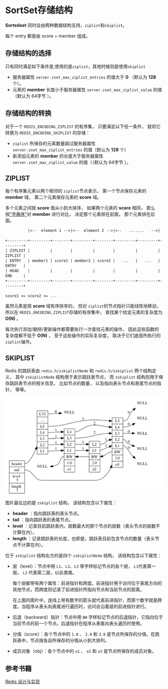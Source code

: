 # SortSet存储结构

**Sortedset** 同时会由两种数据结构支持，`ziplist`和`skiplist`。

每个 entry 都是由 score + member 组成。

## 存储结构的选择

只有同时满足如下条件是,使用的是`ziplist`，其他时候则是使用`skiplist`

* 服务器属性 `server.zset_max_ziplist_entries` 的值大于 **0** （默认为 **128** 个）。
* 元素的 **member** 长度小于服务器属性 `server.zset_max_ziplist_value` 的值（默认为 64字节 ）。

## 存储结构的转换

对于一个 `REDIS_ENCODING_ZIPLIST` 的有序集， 只要满足以下任一条件， 就将它转换为 `REDIS_ENCODING_SKIPLIST` 的存储：

* `ziplist` 所保存的元素数量超过服务器属性 `server.zset_max_ziplist_entries` 的值（默认为 **128** 个）
* 新添加元素的 **member**  的长度大于服务器属性 `server.zset_max_ziplist_value` 的值（（默认为 64字节 ）。

## ZIPLIST

每个有序集元素以两个相邻的 `ziplist`节点表示， 第一个节点保存元素的 **member** 域， 第二个元素保存元素的 **score** 域。

多个元素之间按 **score** 值从小到大排序， 如果两个元素的 **score** 相同， 那么按["字典序"](siyuan://blocks/20220220144618-3rkgma4)对 **member** 进行对比， 决定那个元素排在前面， 那个元素排在后面。

```shell
          |<--  element 1 -->|<--  element 2 -->|<--   .......   -->|

+---------+---------+--------+---------+--------+---------+---------+---------+
| ZIPLIST |         |        |         |        |         |         | ZIPLIST |
| ENTRY   | member1 | score1 | member2 | score2 |   ...   |   ...   | ENTRY   |
| HEAD    |         |        |         |        |         |         | END     |
+---------+---------+--------+---------+--------+---------+---------+---------+

score1 <= score2 <= ...
```

虽然元素是按 **score** 域有序排序的， 但对 `ziplist`的节点指针只能线性地移动， 所以在 `REDIS_ENCODING_ZIPLIST`存储的有序集中， 查找某个给定元素的复杂度为 **O(N)** 。

每次执行添加/删除/更新操作都需要执行一次查找元素的操作， 因此这些函数的复杂度都不低于 **O(N)** ， 至于这些操作的实际复杂度， 取决于它们底层所执行的 `ziplist`操作。

## SKIPLIST

Redis 的跳跃表由 `redis.h/zskiplistNode` 和 `redis.h/zskiplist` 两个结构定义， 其中 `zskiplistNode` 结构用于表示跳跃表节点， 而 `zskiplist` 结构则用于保存跳跃表节点的相关信息， 比如节点的数量， 以及指向表头节点和表尾节点的指针， 等等。

![image.png](assets/image-20220221192206-4x90w9g.png)

图片最左边的是 `zskiplist` 结构， 该结构包含以下属性：

* **header** ：指向跳跃表的表头节点。
* **tail** ：指向跳跃表的表尾节点。
* **level** ：记录目前跳跃表内，层数最大的那个节点的层数（表头节点的层数不计算在内）。
* **length** ：记录跳跃表的长度，也即是，跳跃表目前包含节点的数量（表头节点不计算在内）。

位于 `zskiplist` 结构右方的是四个 `zskiplistNode` 结构， 该结构包含以下属性：

* 层（level）：节点中用 `L1`、`L2`、`L3` 等字样标记节点的各个层， `L1`代表第一层， `L2` 代表第二层，以此类推。

  每个层都带有两个属性：前进指针和跨度。前进指针用于访问位于表尾方向的其他节点，而跨度则记录了前进指针所指向节点和当前节点的距离。

  在上面的图片中，连线上带有数字的箭头就代表前进指针，而那个数字就是跨度。当程序从表头向表尾进行遍历时，访问会沿着层的前进指针进行。
* 后退（backward）指针：节点中用 `BW` 字样标记节点的后退指针，它指向位于当前节点的前一个节点。后退指针在程序从表尾向表头遍历时使用。
* 分值（score）：各个节点中的 `1.0` 、 `2.0` 和 `3.0` 是节点所保存的分值。在跳跃表中，节点按各自所保存的分值从小到大排列。
* 成员对象（obj）：各个节点中的 `o1` 、 `o2` 和 `o3` 是节点所保存的成员对象。

## 参考书籍

[Redis 设计与实现](http://redisbook.com/)

‍
